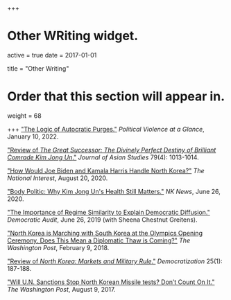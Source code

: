 +++
# Other WRiting widget.
active = true
date = 2017-01-01

title = "Other Writing"

# Order that this section will appear in.
weight = 68

+++
["The Logic of Autocratic Purges."](https://politicalviolenceataglance.org/2022/01/10/the-logic-of-autocratic-purges/) *Political Violence at a Glance*, January 10, 2022.

["Review of *The Great Successor: The Divinely Perfect Destiny of Brilliant Comrade Kim Jong Un*."](https://www.cambridge.org/core/journals/journal-of-asian-studies/article/abs/great-successor-the-divinely-perfect-destiny-of-brilliant-comrade-kim-jong-un-by-anna-fifield-new-york-publicaffairs-2019-336-pp-isbn-9781541742482-cloth/F6C3BF5234F87760733618840D3B0106) *Journal of Asian Studies* 79(4): 1013-1014.

["How Would Joe Biden and Kamala Harris Handle North Korea?"](https://nationalinterest.org/blog/korea-watch/how-would-joe-biden-and-kamala-harris-handle-north-korea-167374) *The National Interest*, August 20, 2020.

["Body Politic: Why Kim Jong Un's Health Still Matters."](https://www.nknews.org/2020/06/body-politic-why-kim-jong-uns-health-still-matters/) *NK News*, June 26, 2020.

["The Importance of Regime Similarity to Explain Democratic Diffusion."](http://www.democraticaudit.com/2019/06/26/the-importance-of-regime-similarity-to-explain-democratic-diffusion/) *Democratic Audit*, June 26, 2019 (with Sheena Chestnut Greitens).

["North Korea is Marching with South Korea at the Olympics Opening Ceremony.
Does This Mean a Diplomatic Thaw is Coming?"](https://www.washingtonpost.com/news/made-by-history/wp/2018/02/09/north-korea-is-marching-with-south-korea-at-the-opening-ceremony-does-this-mean-a-diplomatic-thaw-is-coming/?utm_term=.fff9a0adc460) *The Washington Post*, February 9, 2018.

["Review of *North Korea: Markets and Military Rule*."](https://www.tandfonline.com/doi/abs/10.1080/13510347.2016.1223052) *Democratization* 25(1): 187-188.

["Will U.N. Sanctions Stop North Korean Missile tests? Don’t Count On It."](https://www.washingtonpost.com/news/monkey-cage/wp/2017/08/09/will-u-n-sanctions-stop-north-korean-missile-tests-dont-count-on-it/?noredirect=on&utm_term=.34e2ed434be4) *The Washington Post*, August 9, 2017.
